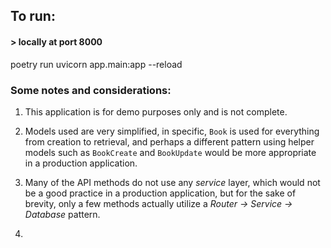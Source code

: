 ## To run:

#### > locally at port 8000
poetry run uvicorn app.main:app --reload


### Some notes and considerations:

1. This application is for demo purposes only and is not complete.

2. Models used are very simplified, in specific, `Book` is used for everything from creation to retrieval, and perhaps a different pattern using helper models such as `BookCreate` and `BookUpdate` would be more appropriate in a production application.

3. Many of the API methods do not use any *service* layer, which would not be a good practice in a production application, but for the sake of brevity, only a few methods actually utilize a *Router -> Service -> Database* pattern.

4. 